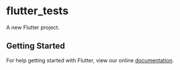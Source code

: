 # flutter_tests

A new Flutter project.

## Getting Started

For help getting started with Flutter, view our online
[documentation](https://flutter.io/).
